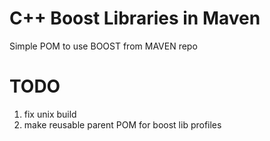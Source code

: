# C++ Boost Libraries in Maven
Simple POM to use BOOST from MAVEN repo

# TODO
1. fix unix build
2. make reusable parent POM for boost lib profiles


